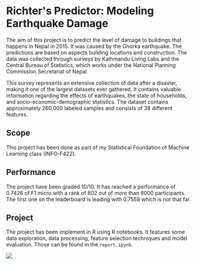 # Richter's Predictor: Modeling Earthquake Damage

The aim of this project is to predict the level of damage to buildings that happens in Nepal in 2015. It was caused by the Ghorka earthquake. The predictions are based on aspects building locations and construction. The data was collected through surveys by Kathmandu Living Labs and the Central Bureau of Statistics, which works under the National Planning Commission Secretariat of Nepal.

This survey represents an extensive collection of data after a disaster, making it one of the largest datasets ever gathered. It contains valuable information regarding the effects of earthquakes, the state of households, and socio-economic-demographic statistics. The dataset contains approximately 260,000 labeled samples and consists of 38 different features.

## Scope

This project has been done as part of my Statistical Foundation of Machine Learning class (INFO-F422).

## Performance

The project have been graded 10/10. It has reached a performance of 0.7426 of F1 micro with a rank of 802 out of more than 6000 participants. The first one on the leaderboard is leading with 0.7558 which is not that far.

## Project

The project has been implement in R using R notebooks. It features some data exploration, data processing, feature selection techniques and model evaluation. Those can be found in the `report.ipynb`.

<img src="https://img.shields.io/badge/R-276DC3?style=for-the-badge&logo=r&logoColor=white" />
